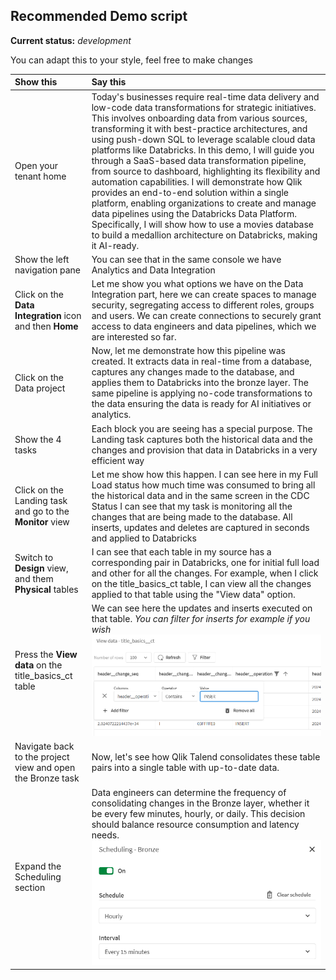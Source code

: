 ## Recommended Demo script
**Current status:** *development*

You can adapt this to your style, feel free to make changes

| Show this | Say this |
| :-------------------- | :------------- |
| Open your tenant home  | Today's businesses require real-time data delivery and low-code data transformations for strategic initiatives. This involves onboarding data from various sources, transforming it with best-practice architectures, and using push-down SQL to leverage scalable cloud data platforms like Databricks. In this demo, I will guide you through a SaaS-based data transformation pipeline, from source to dashboard, highlighting its flexibility and automation capabilities. I will demonstrate how Qlik provides an end-to-end solution within a single platform, enabling organizations to create and manage data pipelines using the Databricks Data Platform. Specifically, I will show how to use a movies database to build a medallion architecture on Databricks, making it AI-ready. |
| Show the left navigation pane | You can see that in the same console we have Analytics and Data Integration |
| Click on the **Data Integration** icon and then **Home** | Let me show you what options we have on the Data Integration part, here we can create spaces to manage security, segregating access to different roles, groups and users. We can create connections to securely grant access to data engineers and data pipelines, which we are interested so far. | 
| Click on the Data project | Now, let me demonstrate how this pipeline was created. It extracts data in real-time from a database, captures any changes made to the database, and applies them to Databricks into the bronze layer. The same pipeline is applying no-code transformations to the data ensuring the data is ready for AI initiatives or analytics. |
| Show the 4 tasks | Each block you are seeing has a special purpose. The Landing task captures both the historical data and the changes and provision that data in Databricks in a very efficient way |
| Click on the Landing task and go to the **Monitor** view | Let me show how this happen. I can see here in my Full Load status how much time was consumed to bring all the historical data and in the same screen in the CDC Status I can see that my task is monitoring all the changes that are being made to the database. All inserts, updates and deletes are captured in seconds and applied to Databricks |
| Switch to **Design** view, and them **Physical** tables | I can see that each table in my source has a corresponding pair in Databricks, one for initial full load and other for all the changes. For example, when I click on the title_basics_ct table, I can view all the changes applied to that table using the "View data" option.|
| Press the **View data** on the title_basics_ct table| We can see here the updates and inserts executed on that table. *You can filter for inserts for example if you wish* ![image info](img/QCDI001.png) | 
| Navigate back to the project view and open the Bronze task | Now, let's see how Qlik Talend consolidates these table pairs into a single table with up-to-date data. |
|Expand the Scheduling section | Data engineers can determine the frequency of consolidating changes in the Bronze layer, whether it be every few minutes, hourly, or daily. This decision should balance resource consumption and latency needs. ![image info](img/QCDI002.png) |